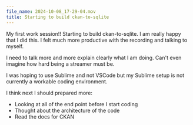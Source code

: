 ```yaml
---
file_name: 2024-10-08_17-29-04.mov
title: Starting to build ckan-to-sqlite
---
```


My first work session!! Starting to build ckan-to-sqlite. I am really happy that I did this. I felt much more productive with the recording and talking to myself.

I need to talk more and more explain clearly what I am doing. Can't even imagine how hard being a streamer must be.

I was hoping to use Sublime and not VSCode but my Sublime setup is not currently a workable coding environment.

I think next I should prepared more:

- Looking at all of the end point before I start coding
- Thought about the architecture of the code
- Read the docs for CKAN